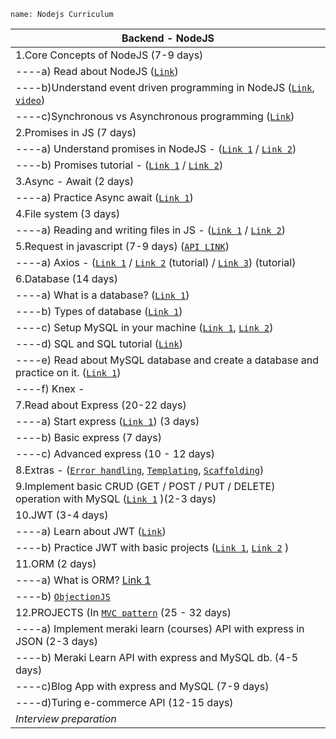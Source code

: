 ```ngMeta
name: Nodejs Curriculum
```   
|    Backend - NodeJS                                                                             |
|--------------------------------------------------------------------------------------------------|
| 1.Core Concepts of NodeJS (7-9 days)                                                             |
|----a) Read about NodeJS ([`Link`](https://www.tutorialspoint.com/nodejs/nodejs_introduction.htm))                                                                       |
|----b)Understand event driven programming in NodeJS ([`Link`](https://www.tutorialspoint.com/nodejs/nodejs_event_loop.htm#:~:text=As%20soon%20as%20Node%20starts,of%20those%20events%20is%20detected.), [`video`](https://www.youtube.com/watch?v=EI7sN1dDwcY&t=230s))|
|----c)Synchronous vs Asynchronous programming ([`Link`](https://dev.to/hardy613/asynchronous-vs-synchronous-programming-23ed))                                                 |
| 2.Promises in JS (7 days)                                                                        |
|----a) Understand promises in NodeJS - ([`Link 1`](https://nodejs.dev/learn/understanding-javascript-promises) / [`Link 2`](https://javascript.info/promise-basics))                                                |
|----b) Promises tutorial - ([`Link 1`](https://www.freecodecamp.org/news/javascript-es6-promises-for-beginners-resolve-reject-and-chaining-explained/) / [`Link 2`](https://www.digitalocean.com/community/tutorials/understanding-javascript-promises))                                                            |
| 3.Async - Await (2 days)                                                                         |
|----a) Practice Async await ([`Link 1`](https://www.digitalocean.com/community/tutorials/js-async-functions))                                                                  |
| 4.File system (3 days)                                                                           |
|----a) Reading and writing files in JS - ([`Link 1`](https://www.digitalocean.com/community/tutorials/how-to-work-with-files-using-the-fs-module-in-node-js) / [`Link 2`](https://www.sohamkamani.com/blog/nodejs-file-system-guide/))                                            |
| 5.Request in javascript (7-9 days) ([`API LINK`](http://api.navgurukul.org/courses))                                                    |
|----a) Axios - ([`Link 1`](https://www.npmjs.com/package/axios) / [`Link 2`](https://blog.logrocket.com/how-to-make-http-requests-like-a-pro-with-axios/) (tutorial) / [`Link 3`](https://zetcode.com/javascript/axios/)) (tutorial)                                         |
| 6.Database (14 days)                                                                             |
|----a) What is a database? ([`Link 1`](https://www.javatpoint.com/what-is-database))                                                                   |
|----b) Types of database ([`Link 1`](https://www.javatpoint.com/difference-between-dbms-and-rdbms))                                                                     |
|----c) Setup MySQL in your machine ([`Link 1`](https://www.digitalocean.com/community/tutorials/how-to-install-mysql-on-ubuntu-20-04), [`Link 2`](https://linuxize.com/post/how-to-install-mysql-on-ubuntu-20-04/))                                                   |
|----d) SQL and SQL tutorial ([`Link`](https://sqlbolt.com/lesson/select_queries_introduction))                                                                    |
|----e) Read about MySQL database and create a database and practice on it. ([`Link 1`](https://www.tutorialspoint.com/expressjs/))                  |
|----f) Knex -                                                                                      |
| 7.Read about Express (20-22 days)                                                                |
|----a) Start express ([`Link 1`](https://www.tutorialspoint.com/expressjs/)) (3 days)                                                                |
|----b) Basic express (7 days)                                                                         |
|----c) Advanced express (10 - 12 days)                                                                |
| 8.Extras - ([`Error handling`](https://www.tutorialspoint.com/expressjs/expressjs_error_handling.htm), [`Templating`](https://www.tutorialspoint.com/expressjs/expressjs_templating.htm), [`Scaffolding`](https://www.tutorialspoint.com/expressjs/expressjs_scaffolding.htm))                                             |
| 9.Implement basic CRUD (GET / POST / PUT / DELETE) operation with MySQL ([`Link 1`](https://medium.com/@rahulguptalive/create-crud-apis-in-nodejs-express-and-mysql-abda4dfc2d6) )(2-3 days)      |
| 10.JWT (3-4 days)                                                                                |
|----a) Learn about JWT ([`Link`](https://jwt.io/introduction))                                                                         |
|----b) Practice JWT with basic projects ([`Link 1`](https://www.digitalocean.com/community/tutorials/nodejs-jwt-expressjs), [`Link 2`](https://stackabuse.com/authentication-and-authorization-with-jwts-in-express-js/) )                                             |
| 11.ORM (2 days)                                                                                  |
|----a) What is ORM? [Link 1](https://blog.bitsrc.io/what-is-an-orm-and-why-you-should-use-it-b2b6f75f5e2a)                                                                          |
|----b) [`ObjectionJS`](https://vincit.github.io/objection.js/)                                                                             |
| 12.PROJECTS (In [`MVC pattern`](https://www.c-sharpcorner.com/blogs/how-to-setup-mvc-design-pattern-in-express) (25 - 32 days)                                                      |
|----a) Implement meraki learn (courses) API with express in JSON (2-3 days)                           |
|----b) Meraki Learn API with express and MySQL db. (4-5 days)                                         |
|----c)Blog App with express and MySQL (7-9 days)                                                     |
|----d)Turing e-commerce API (12-15 days)                                                             |
| *Interview preparation*  |                                                                                          
                                                                                                                                                                         
